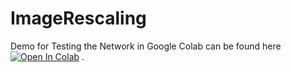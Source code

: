# ImageRescaling 

Demo for Testing the Network in Google Colab can be found here [![Open In Colab](https://colab.research.google.com/assets/colab-badge.svg)](https://github.com/PrasannaPulakurthi/ImageRescaling)
. 
